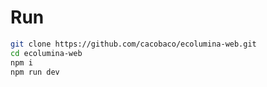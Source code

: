 # Run
```bash
git clone https://github.com/cacobaco/ecolumina-web.git
cd ecolumina-web
npm i
npm run dev
```

